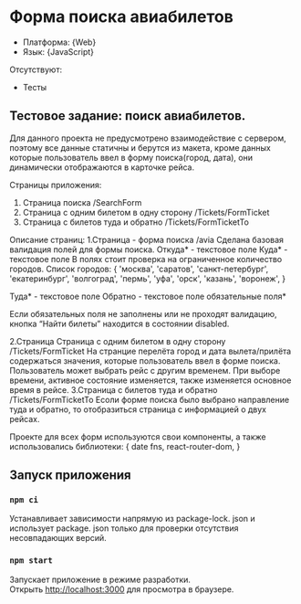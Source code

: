 # Форма поиска авиабилетов

* Платформа: {Web}
* Язык: {JavaScript}

Отсутствуют:

* Тесты


## Тестовое задание: поиск авиабилетов.

Для данного проекта не предусмотрено взаимодействие с сервером, поэтому все данные статичны и берутся из макета, кроме данных которые пользователь ввел в форму поиска(город,  дата), они  динамически отображаются в карточке рейса.

Страницы приложения:
1. Страница поиска  /SearchForm
2. Страница с одним билетом в одну сторону /Tickets/FormTicket
3. Страница с билетов туда и обратно /Tickets/FormTicketTo

Описание страниц:
1.Страница - форма поиска  /avia
Сделана базовая валидация полей для формы поиска.
 Откуда* - текстовое поле
 Куда*  - текстовое поле
В полях стоит проверка на ограниченное количество городов.
Список городов:  {
                 'москва', 'саратов', 'санкт-петербург', 
                 'екатеринбург', 'волгоград', 'пермь',
                 'уфа', 'орск', 'казань', 'воронеж',
                 }

Туда* - текстовое поле
Обратно - текстовое поле
обязательные поля*

Если обязательных поля не заполнены или не проходят валидацию, кнопка “Найти билеты” находится в состоянии disabled.

2.Страница Страница с одним билетом в одну сторону /Tickets/FormTicket
 На странцие перелёта город и дата вылета/прилёта  содержаться значения,  которые пользователь ввел в форме поиска. Пользователь может выбрать рейс с другим временем. При выборе времени, активное состояние  изменяется, также  изменяется основное время в рейсе.
3.Страница с билетов туда и обратно /Tickets/FormTicketTo
Есоли форме поиска было выбрано направление туда и обратно, то отобразиться страница с информацией о двух рейсах.

Проекте для всех форм используются свои компоненты, а также использовались библиотеки: 
{ date fns, react-router-dom, }

## Запуск приложения

### `npm ci` 
Устанавливает зависимости напрямую из package-lock. json и использует package. json только для проверки отсутствия несовпадающих версий.


### `npm start`

Запускает приложение в режиме разработки.\
Открыть [http://localhost:3000](http://localhost:3000) для просмотра в браузере.
